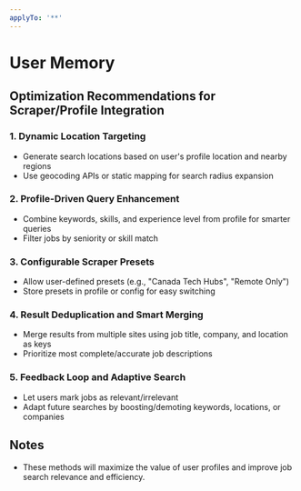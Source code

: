 ```yaml
---
applyTo: '**'
---
```


# User Memory

## Optimization Recommendations for Scraper/Profile Integration

### 1. Dynamic Location Targeting
- Generate search locations based on user's profile location and nearby regions
- Use geocoding APIs or static mapping for search radius expansion

### 2. Profile-Driven Query Enhancement
- Combine keywords, skills, and experience level from profile for smarter queries
- Filter jobs by seniority or skill match

### 3. Configurable Scraper Presets
- Allow user-defined presets (e.g., "Canada Tech Hubs", "Remote Only")
- Store presets in profile or config for easy switching

### 4. Result Deduplication and Smart Merging
- Merge results from multiple sites using job title, company, and location as keys
- Prioritize most complete/accurate job descriptions

### 5. Feedback Loop and Adaptive Search
- Let users mark jobs as relevant/irrelevant
- Adapt future searches by boosting/demoting keywords, locations, or companies

## Notes
- These methods will maximize the value of user profiles and improve job search relevance and efficiency.
